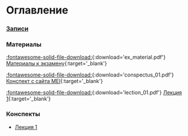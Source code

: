 # Оглавление

### [Записи](watch)

### Материалы

[:fontawesome-solid-file-download:](files/ex_material.pdf){:download='ex_material.pdf'} [Материалы к экзамену](files/ex_material.pdf){:target='_blank'}

[:fontawesome-solid-file-download:](files/conspectus_01.pdf){:download='conspectus_01.pdf'} [Конспект с сайта MEI](files/conspectus_01.pdf){:target='_blank'}

[:fontawesome-solid-file-download:](files/lection_01.pdf){:download='lection_01.pdf'} [Лекция 1](files/lection_01.pdf){:target='_blank'}

### Конспекты

- [Лекция 1](conspectus/01/)
